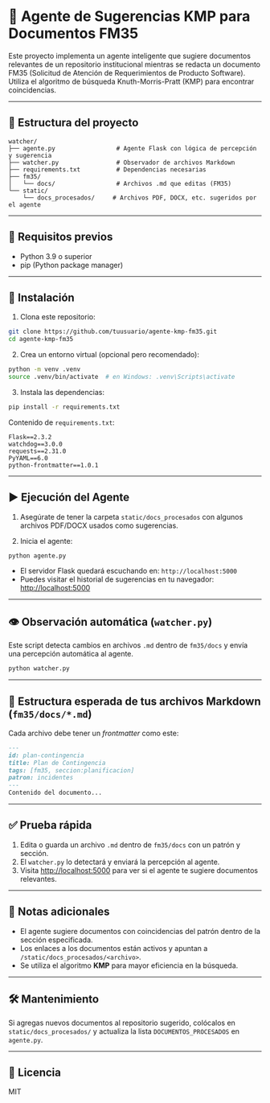 
# 🤖 Agente de Sugerencias KMP para Documentos FM35

Este proyecto implementa un agente inteligente que sugiere documentos relevantes de un repositorio institucional mientras se redacta un documento FM35 (Solicitud de Atención de Requerimientos de Producto Software). Utiliza el algoritmo de búsqueda Knuth-Morris-Pratt (KMP) para encontrar coincidencias.

---

## 📁 Estructura del proyecto

```
watcher/
├── agente.py                 # Agente Flask con lógica de percepción y sugerencia
├── watcher.py                # Observador de archivos Markdown
├── requirements.txt          # Dependencias necesarias
├── fm35/
│   └── docs/                 # Archivos .md que editas (FM35)
└── static/
    └── docs_procesados/     # Archivos PDF, DOCX, etc. sugeridos por el agente
```

---

## 🚀 Requisitos previos

- Python 3.9 o superior
- pip (Python package manager)

---

## 🔧 Instalación

1. Clona este repositorio:

```bash
git clone https://github.com/tuusuario/agente-kmp-fm35.git
cd agente-kmp-fm35
```

2. Crea un entorno virtual (opcional pero recomendado):

```bash
python -m venv .venv
source .venv/bin/activate  # en Windows: .venv\Scripts\activate
```

3. Instala las dependencias:

```bash
pip install -r requirements.txt
```

Contenido de `requirements.txt`:
```text
Flask==2.3.2
watchdog==3.0.0
requests==2.31.0
PyYAML==6.0
python-frontmatter==1.0.1
```

---

## ▶️ Ejecución del Agente

1. Asegúrate de tener la carpeta `static/docs_procesados` con algunos archivos PDF/DOCX usados como sugerencias.

2. Inicia el agente:

```bash
python agente.py
```

- El servidor Flask quedará escuchando en: `http://localhost:5000`
- Puedes visitar el historial de sugerencias en tu navegador: [http://localhost:5000](http://localhost:5000)

---

## 👁️ Observación automática (`watcher.py`)

Este script detecta cambios en archivos `.md` dentro de `fm35/docs` y envía una percepción automática al agente.

```bash
python watcher.py
```

---

## 📝 Estructura esperada de tus archivos Markdown (`fm35/docs/*.md`)

Cada archivo debe tener un *frontmatter* como este:

```markdown
---
id: plan-contingencia
title: Plan de Contingencia
tags: [fm35, seccion:planificacion]
patron: incidentes
---
Contenido del documento...
```

---

## ✅ Prueba rápida

1. Edita o guarda un archivo `.md` dentro de `fm35/docs` con un patrón y sección.
2. El `watcher.py` lo detectará y enviará la percepción al agente.
3. Visita [http://localhost:5000](http://localhost:5000) para ver si el agente te sugiere documentos relevantes.

---

## 💬 Notas adicionales

- El agente sugiere documentos con coincidencias del patrón dentro de la sección especificada.
- Los enlaces a los documentos están activos y apuntan a `/static/docs_procesados/<archivo>`.
- Se utiliza el algoritmo **KMP** para mayor eficiencia en la búsqueda.

---

## 🛠️ Mantenimiento

Si agregas nuevos documentos al repositorio sugerido, colócalos en `static/docs_procesados/` y actualiza la lista `DOCUMENTOS_PROCESADOS` en `agente.py`.

---

## 📄 Licencia

MIT

